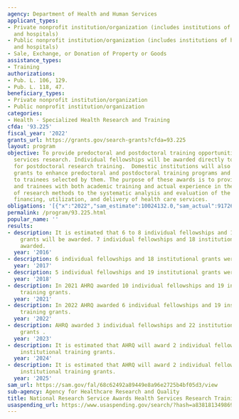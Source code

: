 ```yaml
---
agency: Department of Health and Human Services
applicant_types:
- Private nonprofit institution/organization (includes institutions of higher education
  and hospitals)
- Public nonprofit institution/organization (includes institutions of higher education
  and hospitals)
- Sale, Exchange, or Donation of Property or Goods
assistance_types:
- Training
authorizations:
- Pub. L. 106, 129.
- Pub. L. 118, 47.
beneficiary_types:
- Private nonprofit institution/organization
- Public nonprofit institution/organization
categories:
- Health - Specialized Health Research and Training
cfda: '93.225'
fiscal_year: '2022'
grants_url: https://grants.gov/search-grants?cfda=93.225
layout: program
objective: To provide predoctoral and postdoctoral training opportunities in health
  services research. Individual fellowships will be awarded directly to applicants
  for postdoctoral research training.  Domestic institutions will also be awarded
  grants to enhance predoctoral and postdoctoral training programs and provide support
  to trainees selected by them. The purpose of these awards is to provide fellows
  and trainees with both academic training and actual experience in the application
  of research methods to the systematic analysis and evaluation of the organization,
  financing, utilization, and delivery of health care services.
obligations: '[{"x":"2022","sam_estimate":10024132.0,"sam_actual":9172632.0,"usa_spending_actual":7855751.7},{"x":"2023","sam_estimate":10291154.0,"sam_actual":9968595.0,"usa_spending_actual":4681832.26},{"x":"2024","sam_estimate":10517777.0,"sam_actual":0.0,"usa_spending_actual":22651.850000000035}]'
permalink: /program/93.225.html
popular_name: ''
results:
- description: It is estimated that 6 to 8 individual fellowships and 18 institutional
    grants will be awarded. 7 individual fellowships and 18 institutional grants were
    awarded.
  year: '2016'
- description: 6 individual fellowships and 18 institutional grants were awarded.
  year: '2017'
- description: 5 individual fellowships and 19 institutional grants were awarded.
  year: '2018'
- description: In 2021 AHRQ awarded 10 individual fellowships and 19 institutional
    training grants.
  year: '2021'
- description: In 2022 AHRQ awarded 6 individual fellowships and 19 institutional
    training grants.
  year: '2022'
- description: AHRQ awarded 3 individual fellowships and 22 institutional training
    grants .
  year: '2023'
- description: It is estimated that AHRQ will award 2 individual fellowships and 20
    institutional training grants.
  year: '2024'
- description: It is estimated that AHRQ will award 2 individual fellowships and 20
    institutional training grants.
  year: '2025'
sam_url: https://sam.gov/fal/68c62492a89449e8a96e2725b4bf05d3/view
sub-agency: Agency for Healthcare Research and Quality
title: National Research Service Awards Health Services Research Training
usaspending_url: https://www.usaspending.gov/search/?hash=a838181349869c1e6c713bc64d31f4d0
---
```

